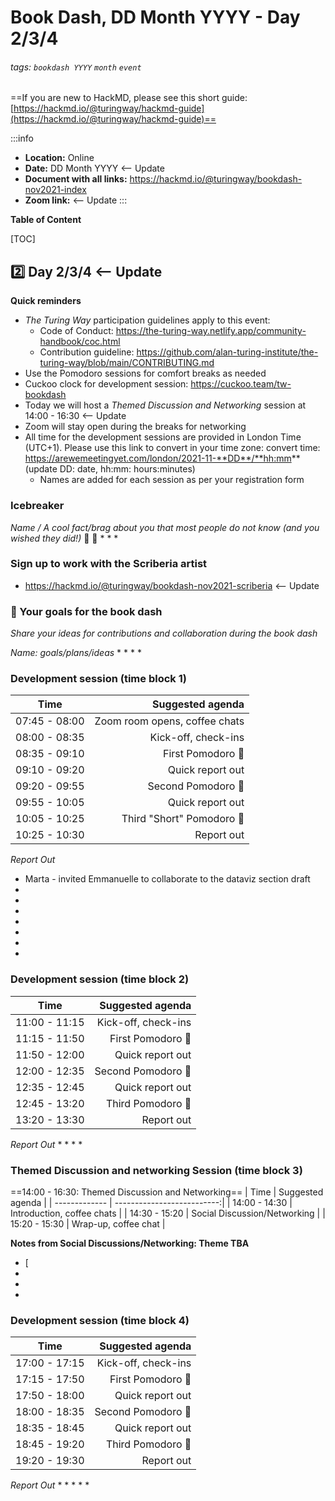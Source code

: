 # Book Dash, DD Month YYYY - Day 2/3/4

###### tags: `bookdash YYYY` `month` `event`

==If you are new to HackMD, please see this short guide: [https://hackmd.io/@turingway/hackmd-guide](https://hackmd.io/@turingway/hackmd-guide)==

:::info
- **Location:** Online
- **Date:** DD Month YYYY  <-- Update
- **Document with all links:** https://hackmd.io/@turingway/bookdash-nov2021-index
- **Zoom link:**  <-- Update
:::

**Table of Content**

[TOC]

:two: Day 2/3/4  <-- Update
---

**Quick reminders**

* *The Turing Way* participation guidelines apply to this event:
    * Code of Conduct: https://the-turing-way.netlify.app/community-handbook/coc.html
    * Contribution guideline: https://github.com/alan-turing-institute/the-turing-way/blob/main/CONTRIBUTING.md
* Use the Pomodoro sessions for comfort breaks as needed
* Cuckoo clock for development session: https://cuckoo.team/tw-bookdash
* Today we will host a *Themed Discussion and Networking* session at 14:00 - 16:30  <-- Update
* Zoom will stay open during the breaks for networking
* All time for the development sessions are provided in London Time (UTC+1). Please use this link to convert in your time zone: convert time: https://arewemeetingyet.com/london/2021-11-**DD**/**hh:mm** (update DD: date, hh:mm: hours:minutes)
    * Names are added for each session as per your registration form

### Icebreaker

*Name / A cool fact/brag about you that most people do not know (and you wished they did!)* 📢 💐
* 
* 
* 

### Sign up to work with the Scriberia artist

- https://hackmd.io/@turingway/bookdash-nov2021-scriberia  <-- Update

### :dart: Your goals for the book dash

_Share your ideas for contributions and collaboration during the book dash_

*Name: goals/plans/ideas*
* 
* 
* 
* 

### Development session (time block 1)

| Time          |               Suggested agenda |
| ------------- | ------------------------------:|
| 07:45 - 08:00 |  Zoom room opens, coffee chats |
| 08:00 - 08:35 |            Kick-off, check-ins |
| 08:35 - 09:10 |        First Pomodoro :tomato: |
| 09:10 - 09:20 |               Quick report out |
| 09:20 - 09:55 |       Second Pomodoro :tomato: |
| 09:55 - 10:05 |               Quick report out |
| 10:05 - 10:25 |        Third "Short" Pomodoro :tomato: |
| 10:25 - 10:30 |                     Report out | 

*_Report Out_*
* Marta - invited Emmanuelle to collaborate to the dataviz section draft
* 
* 
* 
* 
* 
* 
* 

### Development session (time block 2)

| Time          |         Suggested agenda |
| ------------- | ------------------------:|
| 11:00 - 11:15 |      Kick-off, check-ins |
| 11:15 - 11:50 |  First Pomodoro :tomato: |
| 11:50 - 12:00 |         Quick report out |
| 12:00 - 12:35 | Second Pomodoro :tomato: |
| 12:35 - 12:45 |         Quick report out |
| 12:45 - 13:20 |  Third Pomodoro :tomato: |
| 13:20 - 13:30 |               Report out | 

*_Report Out_*
* 
* 
* 
* 

### Themed Discussion and networking Session (time block 3)

==14:00 - 16:30: Themed Discussion and Networking==
| Time          |           Suggested agenda |
| ------------- | --------------------------:|
| 14:00 - 14:30 | Introduction, coffee chats |
| 14:30 - 15:20 | Social Discussion/Networking |
| 15:20 - 15:30 |       Wrap-up, coffee chat |


**Notes from Social Discussions/Networking: Theme TBA**
* [
*
*
*

### Development session (time block 4)

| Time          |         Suggested agenda |
| ------------- | ------------------------:|
| 17:00 - 17:15 |      Kick-off, check-ins |
| 17:15 - 17:50 |  First Pomodoro :tomato: |
| 17:50 - 18:00 |         Quick report out |
| 18:00 - 18:35 | Second Pomodoro :tomato: |
| 18:35 - 18:45 |         Quick report out |
| 18:45 - 19:20 |  Third Pomodoro :tomato: |
| 19:20 - 19:30 |               Report out | 

*_Report Out_*
* 
* 
*
*
* 
